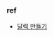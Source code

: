 ### ref

- [달력 만들기](https://velog.io/@zynkn/%EB%A6%AC%EC%95%A1%ED%8A%B8-%EC%BB%B4%ED%8F%AC%EB%84%8C%ED%8A%B8-%EB%A7%8C%EB%93%A4%EA%B8%B0-%EC%BA%98%EB%A6%B0%EB%8D%94)
